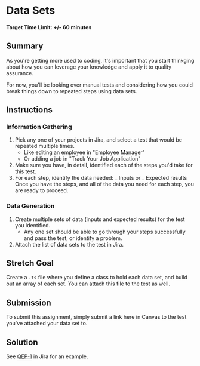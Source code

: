# Data Sets

#### Target Time Limit: +/- 60 minutes

## Summary

As you're getting more used to coding, it's important that you start thinkging
about how you can leverage your knowledge and apply it to quality assurance.

For now, you'll be looking over manual tests and considering how you could break
things down to repeated steps using data sets.

## Instructions

### Information Gathering

1. Pick any one of your projects in Jira, and select a test that would be
   repeated multiple times.
   - Like editing an employee in "Employee Manager"
   - Or adding a job in "Track Your Job Application"
1. Make sure you have, in detail, identified each of the steps you'd take for
   this test.
1. For each step, identify the data needed: _ Inputs or _ Expected results Once
   you have the steps, and all of the data you need for each step, you are ready
   to proceed.

### Data Generation

1. Create multiple sets of data (inputs and expected results) for the test you
   identified.
   - Any one set should be able to go through your steps successfully and pass
     the test, or identify a problem.
1. Attach the list of data sets to the test in Jira.

## Stretch Goal

Create a `.ts` file where you define a class to hold each data set, and build
out an array of each set. You can attach this file to the test as well.

## Submission

To submit this assignment, simply submit a link here in Canvas to the test
you've attached your data set to.

## Solution

See
[QEP-1](https://dmutah.atlassian.net/jira/software/c/projects/QEP/issues/QEP-1)
in Jira for an example.
